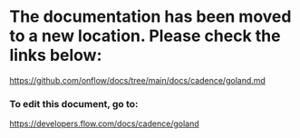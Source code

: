 # The documentation has been moved to a new location. Please check the links below:

https://github.com/onflow/docs/tree/main/docs/cadence/goland.md

### To edit this document, go to:

https://developers.flow.com/docs/cadence/goland

